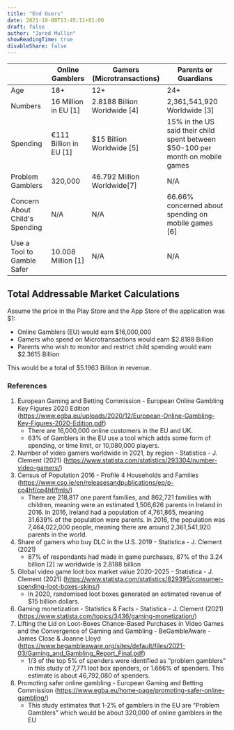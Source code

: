 ```yaml
---
title: "End Users"
date: 2021-10-08T13:45:11+01:00
draft: false
author: "Jared Mullin"
showReadingTime: true
disableShare: false
---
```


|                                | Online Gamblers        | Gamers (Microtransactions)   | Parents or Guardians                                                           |
|--------------------------------|------------------------|------------------------------|--------------------------------------------------------------------------------|
| Age                            | 18+                    | 12+                          | 24+                                                                            |
| Numbers                        | 16 Million in EU [1]   | 2.8188 Billion Worldwide [4] | 2,361,541,920 Worldwide [3]                                                    |
| Spending                       | €111 Billion in EU [1] | $15 Billion Worldwide [5]    | 15% in the US said their child spent between $50-100 per month on mobile games |
| Problem Gamblers               | 320,000                | 46.792 Million Worldwide[7]  | N/A                                                                            |
| Concern About Child's Spending | N/A                    | N/A                          | 66.66% concerned about spending on mobile games [6]                            |
| Use a Tool to Gamble Safer     | 10.008 Million [1]     | N/A                          | N/A                                                                            |

## Total Addressable Market Calculations
Assume the price in the Play Store and the App Store of the application was $1:
- Online Gamblers (EU) would earn $16,000,000
- Gamers who spend on Microtransactions would earn $2.8188 Billion
- Parents who wish to monitor and restrict child spending would earn $2.3615 Billion

This would be a total of $5.1963 Billion in revenue.

### References

1.  European Gaming and Betting Commission - European Online Gambling Key Figures 2020 Edition (<https://www.egba.eu/uploads/2020/12/European-Online-Gambling-Key-Figures-2020-Edition.pdf>)
    -   There are 16,000,000 online customers in the EU and UK.
    -   63% of Gamblers in the EU use a tool which adds some form of spending, or time limit, or 10,080,000 players.
2.  Number of video gamers worldwide in 2021, by region - Statistica - J. Clement (2021)
    (<https://www.statista.com/statistics/293304/number-video-gamers/>)
3.  Census of Population 2016 - Profile 4 Households and Families (<https://www.cso.ie/en/releasesandpublications/ep/p-cp4hf/cp4hf/fmls/>)
    -   There are 218,817 one parent families, and 862,721 families with children, meaning were an estimated 1,506,626 parents in Ireland in 2016. In 2016, Ireland had a population of 4,761,865, meaning 31.639% of the population were parents. In 2016, the population was 7,464,022,000 people, meaning there are around 2,361,541,920 parents in the world.
4.  Share of gamers who buy DLC in the U.S. 2019 - Statistica - J. Clement (2021)
    -   87% of respondants had made in game purchases, 87% of the 3.24 billion [2] :w worldwide is 2.8188 billion
5.  Global video game loot box market value 2020-2025 - Statistica - J. Clement (2021)
    (<https://www.statista.com/statistics/829395/consumer-spending-loot-boxes-skins/>)
    -   In 2020, randomised loot boxes generated an estimated revenue of $15 billion dollars.
6.  Gaming monetization - Statistics & Facts - Statistica - J. Clement (2021)
    (<https://www.statista.com/topics/3436/gaming-monetization/>)
7.  Lifting the Lid on Loot-Boxes Chance-Based Purchases in Video Games and the Convergence of Gaming and Gambling - BeGambleAware - James Close & Joanne Lloyd
    (<https://www.begambleaware.org/sites/default/files/2021-03/Gaming_and_Gambling_Report_Final.pdf>)
    -   1/3 of the top 5% of spenders were identified as &ldquo;problem gamblers&rdquo; in this study of 7,771 loot box spenders, or 1.666% of spenders. This estimate is about 46,792,080 of spenders.
8.  Promoting safer online gambling - European Gaming and Betting Commission
    (<https://www.egba.eu/home-page/promoting-safer-online-gambling/>)
    -   This study estimates that 1-2% of gamblers in the EU are &ldquo;Problem Gamblers&rdquo; which would be about 320,000 of online gamblers in the EU



